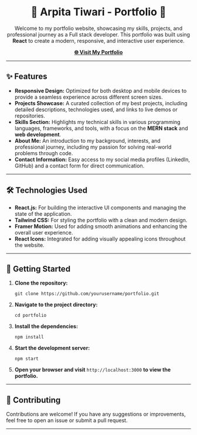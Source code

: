 <h1 align="center">🌟 Arpita Tiwari - Portfolio 🌟</h1>

<p align="center">
  Welcome to my portfolio website, showcasing my skills, projects, and professional journey as a Full stack developer. This portfolio was built using <strong>React</strong> to create a modern, responsive, and interactive user experience.
</p>

<p align="center">
  <a href="https://sanchitbajaj.netlify.app/" target="_blank"><strong>🌐 Visit My Portfolio</strong></a>
</p>

<hr />

<h2>✨ Features</h2>
<ul>
  <li><strong>Responsive Design:</strong> Optimized for both desktop and mobile devices to provide a seamless experience across different screen sizes.</li>
  <li><strong>Projects Showcase:</strong> A curated collection of my best projects, including detailed descriptions, technologies used, and links to live demos or repositories.</li>
  <li><strong>Skills Section:</strong> Highlights my technical skills in various programming languages, frameworks, and tools, with a focus on the <strong>MERN stack</strong> and <strong>web development</strong>.</li>
  <li><strong>About Me:</strong> An introduction to my background, interests, and professional journey, including my passion for solving real-world problems through code.</li>
  <li><strong>Contact Information:</strong> Easy access to my social media profiles (LinkedIn, GitHub) and a contact form for direct communication.</li>
</ul>

<hr />

<h2>🛠️ Technologies Used</h2>
<ul>
  <li><strong>React.js:</strong> For building the interactive UI components and managing the state of the application.</li>
  <li><strong>Tailwind CSS:</strong> For styling the portfolio with a clean and modern design.</li>
  <li><strong>Framer Motion:</strong> Used for adding smooth animations and enhancing the overall user experience.</li>
  <li><strong>React Icons:</strong> Integrated for adding visually appealing icons throughout the website.</li>
</ul>

<hr />

<h2>🚀 Getting Started</h2>
<ol>
  <li><strong>Clone the repository:</strong>
    <pre><code>git clone https://github.com/yourusername/portfolio.git</code></pre>
  </li>
  <li><strong>Navigate to the project directory:</strong>
    <pre><code>cd portfolio</code></pre>
  </li>
  <li><strong>Install the dependencies:</strong>
    <pre><code>npm install</code></pre>
  </li>
  <li><strong>Start the development server:</strong>
    <pre><code>npm start</code></pre>
  </li>
  <li><strong>Open your browser and visit</strong> <code>http://localhost:3000</code> <strong>to view the portfolio.</strong></li>
</ol>

<hr />

<h2>🤝 Contributing</h2>
<p>Contributions are welcome! If you have any suggestions or improvements, feel free to open an issue or submit a pull request.</p>

<hr />


